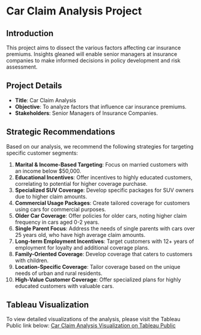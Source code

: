 # Car Claim Analysis Project

## Introduction

This project aims to dissect the various factors affecting car insurance premiums. Insights gleaned will enable senior managers at insurance companies to make informed decisions in policy development and risk assessment.

## Project Details

- **Title**: Car Claim Analysis
- **Objective**: To analyze factors that influence car insurance premiums.
- **Stakeholders**: Senior Managers of Insurance Companies.

## Strategic Recommendations

Based on our analysis, we recommend the following strategies for targeting specific customer segments:

1. **Marital & Income-Based Targeting**: Focus on married customers with an income below $50,000.
2. **Educational Incentives**: Offer incentives to highly educated customers, correlating to potential for higher coverage purchase.
3. **Specialized SUV Coverage**: Develop specific packages for SUV owners due to higher claim amounts.
4. **Commercial Usage Packages**: Create tailored coverage for customers using cars for commercial purposes.
5. **Older Car Coverage**: Offer policies for older cars, noting higher claim frequency in cars aged 0-2 years.
6. **Single Parent Focus**: Address the needs of single parents with cars over 25 years old, who have high average claim amounts.
7. **Long-term Employment Incentives**: Target customers with 12+ years of employment for loyalty and additional coverage plans.
8. **Family-Oriented Coverage**: Develop coverage that caters to customers with children.
9. **Location-Specific Coverage**: Tailor coverage based on the unique needs of urban and rural residents.
10. **High-Value Customer Coverage**: Offer specialized plans for highly educated customers with valuable cars.

## Tableau Visualization

To view detailed visualizations of the analysis, please visit the Tableau Public link below:
[Car Claim Analysis Visualization on Tableau Public](https://public.tableau.com/app/profile/sai.kiran7316/viz/saikiran/Analysis?publish=yes)
